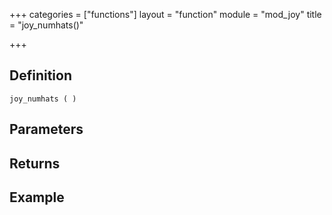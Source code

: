 +++
categories = ["functions"]
layout = "function"
module = "mod_joy"
title = "joy_numhats()"

+++

## Definition

    joy_numhats ( )

## Parameters

## Returns

## Example

